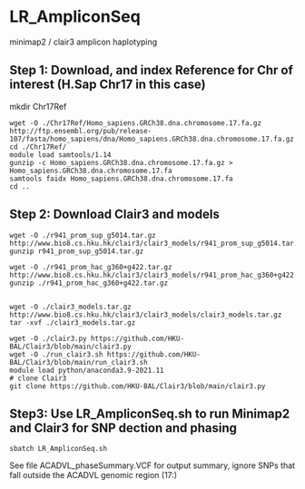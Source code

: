 # LR_AmpliconSeq
minimap2 / clair3 amplicon haplotyping

## Step 1: Download, and index Reference for Chr of interest (H.Sap Chr17 in this case)
mkdir Chr17Ref
```
wget -O ./Chr17Ref/Homo_sapiens.GRCh38.dna.chromosome.17.fa.gz http://ftp.ensembl.org/pub/release-107/fasta/homo_sapiens/dna/Homo_sapiens.GRCh38.dna.chromosome.17.fa.gz
cd ./Chr17Ref/
module load samtools/1.14
gunzip -c Homo_sapiens.GRCh38.dna.chromosome.17.fa.gz > Homo_sapiens.GRCh38.dna.chromosome.17.fa
samtools faidx Homo_sapiens.GRCh38.dna.chromosome.17.fa
cd ..
```

## Step 2: Download Clair3 and models
```
wget -O ./r941_prom_sup_g5014.tar.gz  http://www.bio8.cs.hku.hk/clair3/clair3_models/r941_prom_sup_g5014.tar.gz
gunzip r941_prom_sup_g5014.tar.gz

wget -O ./r941_prom_hac_g360+g422.tar.gz  http://www.bio8.cs.hku.hk/clair3/clair3_models/r941_prom_hac_g360+g422.tar.gz
gunzip ./r941_prom_hac_g360+g422.tar.gz


wget -O ./clair3_models.tar.gz http://www.bio8.cs.hku.hk/clair3/clair3_models/clair3_models.tar.gz
tar -xvf ./clair3_models.tar.gz

wget -O ./clair3.py https://github.com/HKU-BAL/Clair3/blob/main/clair3.py
wget -O ./run_clair3.sh https://github.com/HKU-BAL/Clair3/blob/main/run_clair3.sh
module load python/anaconda3.9-2021.11
# clone Clair3
git clone https://github.com/HKU-BAL/Clair3/blob/main/clair3.py
```
## Step3: Use LR_AmpliconSeq.sh to run Minimap2 and Clair3 for SNP dection and phasing
```
sbatch LR_AmpliconSeq.sh
```
See file ACADVL_phaseSummary.VCF for output summary, ignore SNPs that fall outside the ACADVL genomic region (17:)
